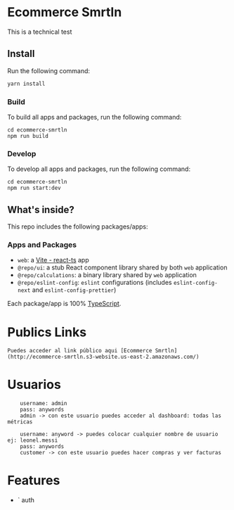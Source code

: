 # Ecommerce Smrtln

This is a technical test


## Install

Run the following command:

```sh
yarn install
```


### Build

To build all apps and packages, run the following command:

```
cd ecommerce-smrtln
npm run build
```

### Develop

To develop all apps and packages, run the following command:

```
cd ecommerce-smrtln
npm run start:dev
```

## What's inside?

This repo includes the following packages/apps:

### Apps and Packages

- `web`: a [Vite - react-ts](https://vite.dev/guide/) app
- `@repo/ui`: a stub React component library shared by both `web` application
- `@repo/calculations`: a binary library shared by  `web` application
- `@repo/eslint-config`: `eslint` configurations (includes `eslint-config-next` and `eslint-config-prettier`)

Each package/app is 100% [TypeScript](https://www.typescriptlang.org/).


# Publics Links
    Puedes acceder al link público aqui [Ecommerce Smrtln](http://ecommerce-smrtln.s3-website.us-east-2.amazonaws.com/) 

# Usuarios
``` role: ADMIN
    username: admin
    pass: anywords
    admin -> con este usuario puedes acceder al dashboard: todas las métricas
```

``` role: CUSTOMER 
    username: anyword -> puedes colocar cualquier nombre de usuario ej: leonel.messi
    pass: anywords
    customer -> con este usuario puedes hacer compras y ver facturas
```

# Features
- ` auth


